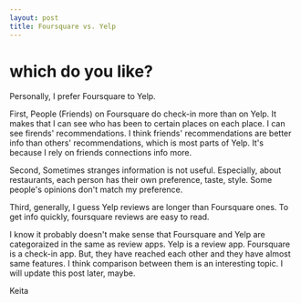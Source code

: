 ```yaml
---
layout: post
title: Foursquare vs. Yelp
---
```


# which do you like?

Personally, I prefer Foursquare to Yelp.

First, People (Friends) on Foursquare do check-in more than on Yelp. It makes that I can see who has been to certain places on each place. I can see firends' recommendations. I think friends' recommendations are better info than others' recommendations, which is most parts of Yelp. It's because I rely on friends connections info more.

Second, Sometimes stranges information is not useful. Especially, about restaurants, each person has their own preference, taste, style. Some people's opinions don't match my preference. 

Third, generally, I guess Yelp reviews are longer than Foursquare ones. To get info quickly, foursquare reviews are easy to read. 

I know it probably doesn't make sense that Foursquare and Yelp are categoraized in the same as review apps. Yelp is a review app. Foursquare is a check-in app. But, they have reached each other and they have almost same features. I think comparison between them is an interesting topic. I will update this post later, maybe.

Keita